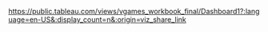 
https://public.tableau.com/views/vgames_workbook_final/Dashboard1?:language=en-US&:display_count=n&:origin=viz_share_link
